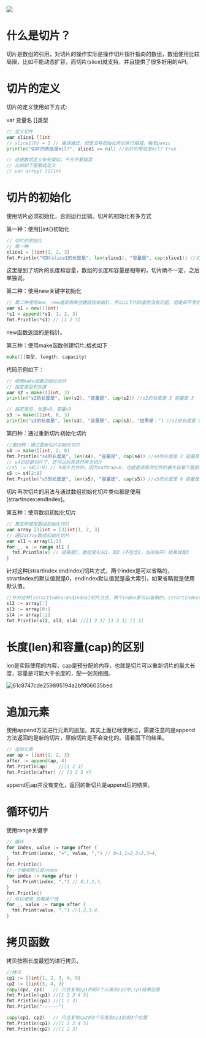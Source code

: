 ![](https://itlab1024-1256529903.cos.ap-beijing.myqcloud.com/202207281322806.png)
# 什么是切片？
切片是数组的引用，对切片的操作实际是操作切片指针指向的数组，数组使用比较局限，比如不能动态扩容，而切片(slice)就支持，并且提供了很多好用的API。
# 切片的定义

切片的定义使用如下方式:

var 变量名 []类型

```go
// 定义切片
var slice1 []int
// slice1[0] = 1 // 编译通过，但是没有初始化所以执行报错，触发panic
println("切片的零值是nil?", slice1 == nil) //切片的零值是nil? true

// 这根数组定义有些类似，千万不要搞混
// 比如如下是数组定义
// var array1 [1]int
```

# 切片的初始化

使用切片必须初始化，否则运行出错。切片的初始化有多方式

第一种：使用[]int{}初始化

```go
// 切片的初始化
// 第一种
slice1 = []int{1, 2, 3}
fmt.Println("切片slice1的长度是", len(slice1), "容量是", cap(slice1)) //切片slice1的长度是 3 容量是 3
```

这里提到了切片的长度和容量，数组的长度和容量是相等的，切片确不一定，之后单独说。

第二种：使用new关键字初始化

```go
// 第二种使用new, new通常用来创建结构体指针，所以以下代码虽然没有问题，但是却不常用，常使用make函数来创建切片
var s1 = new([]int)
*s1 = append(*s1, 1, 2, 3)
fmt.Println(*s1) // [1 2 3]
```

new函数返回的是指针。

第三种：使用make函数创建切片,格式如下

```go
make([]类型, length, capacity)
```

代码示例如下：

```go
// 使用make函数初始化切片
// 指定类型和长度
var s2 = make([]int, 3)
println("s2的长度是", len(s2), "容量是", cap(s2)) //s2的长度是 3 容量是 3

// 指定类型，长度=0，容量=3
s3 := make([]int, 0, 3)
println("s3的长度是", len(s3), "容量是", cap(s3), "结果是：") //s2的长度是 0 容量是 3

```

第四种：通过重新切片初始化切片

```go
//第四种：通过重新切片初始化切片
s4 := make([]int, 2, 8)
fmt.Println("s4的长度是", len(s4), "容量是", cap(s4)) //s4的长度是 2 容量是 8
// s4已经是切片了，还可以对其进行再次切片
//s5 := s4[2:9] // 9是不允许的，因为s4的cap=8，也就是说再次切片的最大容量不能超过8
s5 := s4[2:8]
fmt.Println("s5的长度是", len(s5), "容量是", cap(s5)) //s5的长度是 6 容量是 6
```

切片再次切片的用法与通过数组初始化切片类似都是使用[strartIndex:endIndex]。

第五种：使用数组初始化切片

```go
// 第五种使用数组初始化切片
var array [3]int = [3]int{1, 2, 3}
// 通过array数组初始化切片
var sl1 = array[1:2]
for _, v := range sl1 {
  fmt.Println(v) // 结果是3，数组索引从1，到2（不包含2，左闭右开）结果就是2
}
```

针对这种[strartIndex:endIndex]切片方式，两个index是可以省略的，strartIndex的默认值就是0，endIndex默认值就是最大索引，如果省略就是使用默认值。

```go
//针对这种[strartIndex:endIndex]切片方式，两个index是可以省略的，strartIndex的默认值就是0，endIndex默认值就是最大索引，如果省略就是使用默认值。
sl2 := array[:]
sl3 := array[0:]
sl4 := array[:2]
fmt.Println(sl2, sl3, sl4) //[1 2 3] [1 2 3] [1 2]
```



# 长度(len)和容量(cap)的区别

len是实际使用的内容，cap是预分配的内存，也就是切片可以重新切片的最大长度，容量是可能大于长度的，配一张网络图。

![61c8747cde259895194a2bf806035bed](https://itlab1024-1256529903.cos.ap-beijing.myqcloud.com/202208071229182.jpeg)

# 追加元素

使用append方法进行元素的追加，其实上面已经使用过，需要注意的是append方法返回的是新的切片，原始切片是不会变化的。请看面下的结果。

```go
// 追加元素
var ap = []int{1, 2, 3}
after := append(ap, 4)
fmt.Println(ap)    //[1 2 3]
fmt.Println(after) // [1 2 3 4]
```

append后ap并没有变化，返回的新切片是append后的结果。

# 循环切片

使用range关键字

```go
// 循环
for index, value := range after {
  fmt.Print(index, "=", value, ",") // 0=1,1=2,2=3,3=4,
}
fmt.Println()
//一个接收默认是index
for index := range after {
  fmt.Print(index, ",") // 0,1,2,3,
}
fmt.Println()
// 可以使用_忽略某个值
for _, value := range after {
  fmt.Print(value, ",") //1,2,3,4,
}
```

# 拷贝函数

拷贝按照长度最短的进行拷贝。

```go
//拷贝
cp1 := []int{1, 2, 3, 4, 5}
cp2 := []int{5, 4, 3}
copy(cp2, cp1)   // 只会复制cp1的前3个元素到cp2中,cp1结果还是
fmt.Println(cp1) //[1 2 3 4 5]
fmt.Println(cp2) //[1 2 3]
fmt.Println("------")

copy(cp1, cp2)   // 只会复制cp2的3个元素到cp1的前3个位置
fmt.Println(cp1) //[1 2 3 4 5]
fmt.Println(cp2) //[1 2 3]
```


